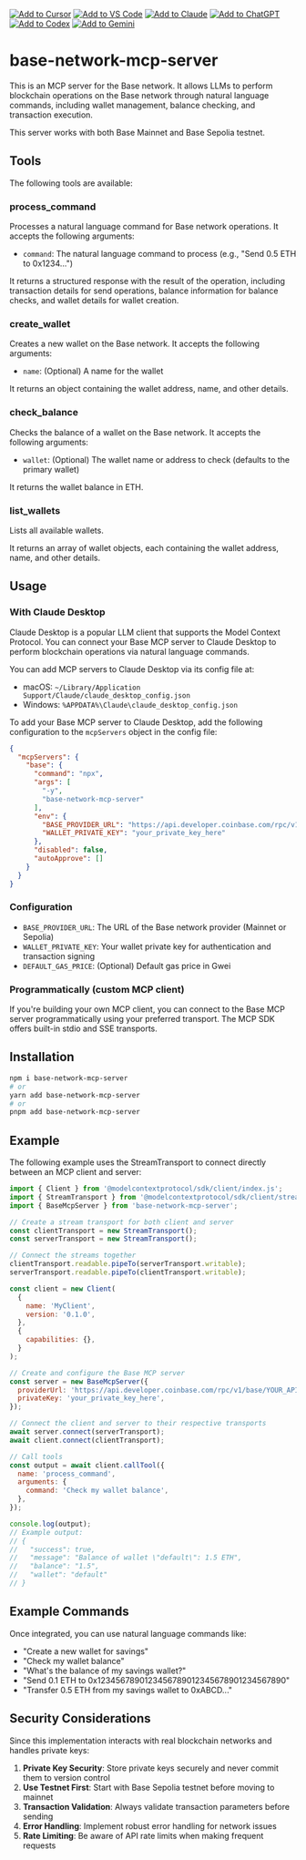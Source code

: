 [![Add to Cursor](https://fastmcp.me/badges/cursor_dark.svg)](https://fastmcp.me/MCP/Details/657/base-blockchain)
[![Add to VS Code](https://fastmcp.me/badges/vscode_dark.svg)](https://fastmcp.me/MCP/Details/657/base-blockchain)
[![Add to Claude](https://fastmcp.me/badges/claude_dark.svg)](https://fastmcp.me/MCP/Details/657/base-blockchain)
[![Add to ChatGPT](https://fastmcp.me/badges/chatgpt_dark.svg)](https://fastmcp.me/MCP/Details/657/base-blockchain)
[![Add to Codex](https://fastmcp.me/badges/codex_dark.svg)](https://fastmcp.me/MCP/Details/657/base-blockchain)
[![Add to Gemini](https://fastmcp.me/badges/gemini_dark.svg)](https://fastmcp.me/MCP/Details/657/base-blockchain)

# base-network-mcp-server

This is an MCP server for the Base network. It allows LLMs to perform blockchain operations on the Base network through natural language commands, including wallet management, balance checking, and transaction execution.

This server works with both Base Mainnet and Base Sepolia testnet.

## Tools

The following tools are available:

### process_command

Processes a natural language command for Base network operations. It accepts the following arguments:

- `command`: The natural language command to process (e.g., "Send 0.5 ETH to 0x1234...")

It returns a structured response with the result of the operation, including transaction details for send operations, balance information for balance checks, and wallet details for wallet creation.

### create_wallet

Creates a new wallet on the Base network. It accepts the following arguments:

- `name`: (Optional) A name for the wallet

It returns an object containing the wallet address, name, and other details.

### check_balance

Checks the balance of a wallet on the Base network. It accepts the following arguments:

- `wallet`: (Optional) The wallet name or address to check (defaults to the primary wallet)

It returns the wallet balance in ETH.

### list_wallets

Lists all available wallets.

It returns an array of wallet objects, each containing the wallet address, name, and other details.

## Usage

### With Claude Desktop

Claude Desktop is a popular LLM client that supports the Model Context Protocol. You can connect your Base MCP server to Claude Desktop to perform blockchain operations via natural language commands.

You can add MCP servers to Claude Desktop via its config file at:

- macOS: `~/Library/Application Support/Claude/claude_desktop_config.json`
- Windows: `%APPDATA%\Claude\claude_desktop_config.json`

To add your Base MCP server to Claude Desktop, add the following configuration to the `mcpServers` object in the config file:

```json
{
  "mcpServers": {
    "base": {
      "command": "npx",
      "args": [
        "-y",
        "base-network-mcp-server"
      ],
      "env": {
        "BASE_PROVIDER_URL": "https://api.developer.coinbase.com/rpc/v1/base/YOUR_API_KEY",
        "WALLET_PRIVATE_KEY": "your_private_key_here"
      },
      "disabled": false,
      "autoApprove": []
    }
  }
}
```

### Configuration

- `BASE_PROVIDER_URL`: The URL of the Base network provider (Mainnet or Sepolia)
- `WALLET_PRIVATE_KEY`: Your wallet private key for authentication and transaction signing
- `DEFAULT_GAS_PRICE`: (Optional) Default gas price in Gwei

### Programmatically (custom MCP client)

If you're building your own MCP client, you can connect to the Base MCP server programmatically using your preferred transport. The MCP SDK offers built-in stdio and SSE transports.

## Installation

```bash
npm i base-network-mcp-server
# or
yarn add base-network-mcp-server
# or
pnpm add base-network-mcp-server
```

## Example

The following example uses the StreamTransport to connect directly between an MCP client and server:

```javascript
import { Client } from '@modelcontextprotocol/sdk/client/index.js';
import { StreamTransport } from '@modelcontextprotocol/sdk/client/stream.js';
import { BaseMcpServer } from 'base-network-mcp-server';

// Create a stream transport for both client and server
const clientTransport = new StreamTransport();
const serverTransport = new StreamTransport();

// Connect the streams together
clientTransport.readable.pipeTo(serverTransport.writable);
serverTransport.readable.pipeTo(clientTransport.writable);

const client = new Client(
  {
    name: 'MyClient',
    version: '0.1.0',
  },
  {
    capabilities: {},
  }
);

// Create and configure the Base MCP server
const server = new BaseMcpServer({
  providerUrl: 'https://api.developer.coinbase.com/rpc/v1/base/YOUR_API_KEY',
  privateKey: 'your_private_key_here',
});

// Connect the client and server to their respective transports
await server.connect(serverTransport);
await client.connect(clientTransport);

// Call tools
const output = await client.callTool({
  name: 'process_command',
  arguments: {
    command: 'Check my wallet balance',
  },
});

console.log(output);
// Example output:
// {
//   "success": true,
//   "message": "Balance of wallet \"default\": 1.5 ETH",
//   "balance": "1.5",
//   "wallet": "default"
// }
```

## Example Commands

Once integrated, you can use natural language commands like:

- "Create a new wallet for savings"
- "Check my wallet balance"
- "What's the balance of my savings wallet?"
- "Send 0.1 ETH to 0x1234567890123456789012345678901234567890"
- "Transfer 0.5 ETH from my savings wallet to 0xABCD..."

## Security Considerations

Since this implementation interacts with real blockchain networks and handles private keys:

1. **Private Key Security**: Store private keys securely and never commit them to version control
2. **Use Testnet First**: Start with Base Sepolia testnet before moving to mainnet
3. **Transaction Validation**: Always validate transaction parameters before sending
4. **Error Handling**: Implement robust error handling for network issues
5. **Rate Limiting**: Be aware of API rate limits when making frequent requests
